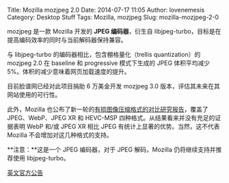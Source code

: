 Title: Mozilla mozjpeg 2.0
Date: 2014-07-17 11:05
Author: lovenemesis
Category: Desktop Stuff
Tags: Mozilla, mozjpeg
Slug: mozilla-mozjpeg-2-0

mozjpeg 是一款 Mozilla 开发的 **JPEG 编码器**，衍生自
libjpeg-turbo，目标是在提高编码效率的同时与当前解码器保持兼容。

与 libjpeg-turbo 的编码器相比，包含棚格量化（trellis quantization）的
mozjpeg 2.0 在 baseline 和 progressive 模式下生成的 JPEG 体积平均减少
5%。体积的减少意味着网页加载速度的提升。

目前脸谱网已经对此项目捐助 6 万美金开发 mozjpeg 3.0
版本，评估其未来在其网站使用的可行性。

此外，Mozilla
也公布了新一轮的[有损图像压缩格式的对比研究报告](http://people.mozilla.org/~josh/lossy_compressed_image_study_july_2014/)，覆盖了
JPEG、WebP、JPEG XR 和 HEVC-MSP 四种格式。从结果看来并没有充足的证据表明
WebP 和/或 JPEG XR 相比 JPEG 有统计上显著的优势。当然，这不代表 Mozilla
不会增加对这几种格式的支持。

**注意：**这是一个 JPEG 编码器，对于 JPEG 解码，Mozilla
仍将继续支持并推荐使用 libjpeg-turbo。

[英文官方公告](https://blog.mozilla.org/research/2014/07/15/mozilla-advances-jpeg-encoding-with-mozjpeg-2-0/)
